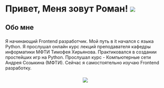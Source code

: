 # Привет, Меня зовут Роман! ![](https://user-images.githubusercontent.com/18350557/176309783-0785949b-9127-417c-8b55-ab5a4333674e.gif)

## Обо мне

###

<p align="left">Я начинающий Frontend разработчик. Мой путь в it начался с языка Python. Я прослушал онлайн курс лекций преподавателя кафедры информатики МФТИ Тимофея Хирьянова. Практиковался в создании простейших игр на Python. Прослушал курс - Компьютерные сети Андрея Созыкина (МФТИ). Сейчас я самостоятельно изучаю Frontend разработку.<p>

###

<div align="center">
  <img src="https://visitor-badge.laobi.icu/badge?page_id=dobrokvashinroman.dobrokvashinroman&"  />
</div>
